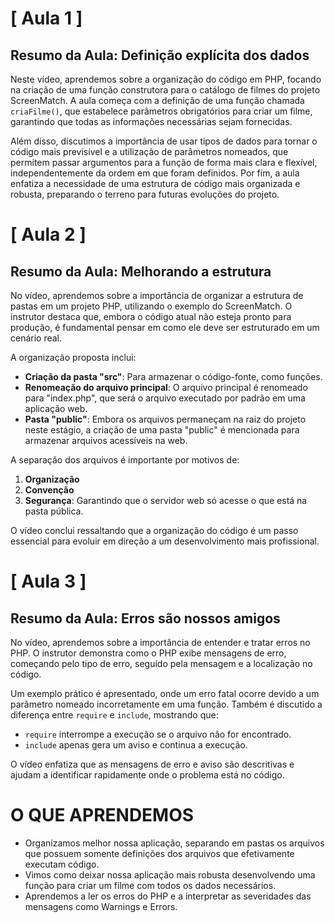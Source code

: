 # [ Aula 1 ]
## Resumo da Aula: Definição explícita dos dados

Neste vídeo, aprendemos sobre a organização do código em PHP, focando na criação de uma função construtora para o catálogo de filmes do projeto ScreenMatch. A aula começa com a definição de uma função chamada `criaFilme()`, que estabelece parâmetros obrigatórios para criar um filme, garantindo que todas as informações necessárias sejam fornecidas.

Além disso, discutimos a importância de usar tipos de dados para tornar o código mais previsível e a utilização de parâmetros nomeados, que permitem passar argumentos para a função de forma mais clara e flexível, independentemente da ordem em que foram definidos. Por fim, a aula enfatiza a necessidade de uma estrutura de código mais organizada e robusta, preparando o terreno para futuras evoluções do projeto.
<br>

# [ Aula 2 ]
## Resumo da Aula: Melhorando a estrutura

No vídeo, aprendemos sobre a importância de organizar a estrutura de pastas em um projeto PHP, utilizando o exemplo do ScreenMatch. O instrutor destaca que, embora o código atual não esteja pronto para produção, é fundamental pensar em como ele deve ser estruturado em um cenário real.

A organização proposta inclui:

- **Criação da pasta "src"**: Para armazenar o código-fonte, como funções.
- **Renomeação do arquivo principal**: O arquivo principal é renomeado para "index.php", que será o arquivo executado por padrão em uma aplicação web.
- **Pasta "public"**: Embora os arquivos permaneçam na raiz do projeto neste estágio, a criação de uma pasta "public" é mencionada para armazenar arquivos acessíveis na web.

A separação dos arquivos é importante por motivos de:

1. **Organização**
2. **Convenção**
3. **Segurança**: Garantindo que o servidor web só acesse o que está na pasta pública.

O vídeo conclui ressaltando que a organização do código é um passo essencial para evoluir em direção a um desenvolvimento mais profissional.
<br>

# [ Aula 3 ]
## Resumo da Aula: Erros são nossos amigos

No vídeo, aprendemos sobre a importância de entender e tratar erros no PHP. O instrutor demonstra como o PHP exibe mensagens de erro, começando pelo tipo de erro, seguido pela mensagem e a localização no código. 

Um exemplo prático é apresentado, onde um erro fatal ocorre devido a um parâmetro nomeado incorretamente em uma função. Também é discutido a diferença entre `require` e `include`, mostrando que:

- `require` interrompe a execução se o arquivo não for encontrado.
- `include` apenas gera um aviso e continua a execução.

O vídeo enfatiza que as mensagens de erro e aviso são descritivas e ajudam a identificar rapidamente onde o problema está no código. 
<br>

# O QUE APRENDEMOS

- Organizamos melhor nossa aplicação, separando em pastas os arquivos que possuem somente definições dos arquivos que efetivamente executam código.
- Vimos como deixar nossa aplicação mais robusta desenvolvendo uma função para criar um filme com todos os dados necessários.
- Aprendemos a ler os erros do PHP e a interpretar as severidades das mensagens como Warnings e Errors.